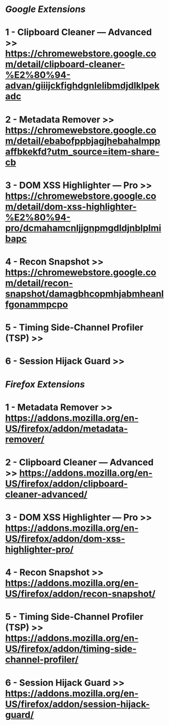 # *Google Extensions*
# 1 - Clipboard Cleaner — Advanced >> https://chromewebstore.google.com/detail/clipboard-cleaner-%E2%80%94-advan/giiijckfighdgnlelibmdjdlklpekadc
# 2 - Metadata Remover >> https://chromewebstore.google.com/detail/ebabofppbjagjhebahalmppaffbkekfd?utm_source=item-share-cb
# 3 - DOM XSS Highlighter — Pro >> https://chromewebstore.google.com/detail/dom-xss-highlighter-%E2%80%94-pro/dcmahamcnljjgnpmgdldjnblplmibapc
# 4 - Recon Snapshot >> https://chromewebstore.google.com/detail/recon-snapshot/damagbhcopmhjabmheanlfgonammpcpo
# 5 - Timing Side-Channel Profiler (TSP) >>
# 6 - Session Hijack Guard >> 

# *Firefox Extensions*
# 1 - Metadata Remover >> https://addons.mozilla.org/en-US/firefox/addon/metadata-remover/
# 2 - Clipboard Cleaner — Advanced >> https://addons.mozilla.org/en-US/firefox/addon/clipboard-cleaner-advanced/
# 3 - DOM XSS Highlighter — Pro >> https://addons.mozilla.org/en-US/firefox/addon/dom-xss-highlighter-pro/
# 4 - Recon Snapshot >> https://addons.mozilla.org/en-US/firefox/addon/recon-snapshot/
# 5 - Timing Side-Channel Profiler (TSP) >> https://addons.mozilla.org/en-US/firefox/addon/timing-side-channel-profiler/
# 6 - Session Hijack Guard >> https://addons.mozilla.org/en-US/firefox/addon/session-hijack-guard/
